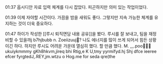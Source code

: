 01:37
옵시디안 자료 입력 체계를 다시 잡았다. 피곤하지만 의미 있는 작업이었다.

01:39
이제 자야할 시간이다. 가끔을 밤을 새워도 좋다. 그렇지만 지속 가능한 체계를 유지하는 것이 더욱 중요하다.

01:47
하이가 작성한 [[루시 퇴직면담 내용 공유]]을 봤다. 루시를 잘 보내고, 팀을 재정비할 수 있을까j b7hjbubb n.  Zoeiizuuj🥐? 나도 에너지를 많이 쓰게 되어서 힘든 상황이긴 하다. 하지만 루시도 어려운 가운데 열심히 했다. 할 만큼 했다.
M.    ,,,.poo🌭🍔🍔ukuiykmmmy gKh8hkvm,jireq bhi
Rtig,e
 K
U,tmy yyrmifyd.hj 
Shj dfce ieeree efcer fyrgtedJ,.REY,jm.wtzu o
Hog.me for seda qre(the 